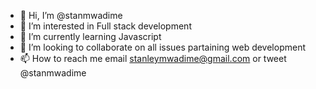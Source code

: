 - 👋 Hi, I’m @stanmwadime
- 👀 I’m interested in Full stack development
- 🌱 I’m currently learning Javascript
- 💞️ I’m looking to collaborate on all issues partaining web development
- 📫 How to reach me email stanleymwadime@gmail.com or tweet @stanmwadime

<!---
stanmwadime/stanmwadime is a ✨ special ✨ repository because its `README.md` (this file) appears on your GitHub profile.
You can click the Preview link to take a look at your changes.
--->
